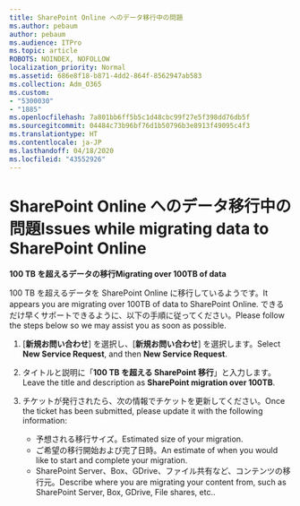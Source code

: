 ```yaml
---
title: SharePoint Online へのデータ移行中の問題
ms.author: pebaum
author: pebaum
ms.audience: ITPro
ms.topic: article
ROBOTS: NOINDEX, NOFOLLOW
localization_priority: Normal
ms.assetid: 686e8f18-b871-4dd2-864f-8562947ab583
ms.collection: Adm_O365
ms.custom:
- "5300030"
- "1885"
ms.openlocfilehash: 7a801bb6ff5b5c1d48cbc99f27e5f398dd76db5f
ms.sourcegitcommit: 04484c73b96bf76d1b50796b3e8913f49095c4f3
ms.translationtype: HT
ms.contentlocale: ja-JP
ms.lasthandoff: 04/18/2020
ms.locfileid: "43552926"
---
```

# <a name="issues-while-migrating-data-to-sharepoint-online"></a><span data-ttu-id="bd705-102">SharePoint Online へのデータ移行中の問題</span><span class="sxs-lookup"><span data-stu-id="bd705-102">Issues while migrating data to SharePoint Online</span></span>

<span data-ttu-id="bd705-103">**100 TB を超えるデータの移行**</span><span class="sxs-lookup"><span data-stu-id="bd705-103">**Migrating over 100TB of data**</span></span>

<span data-ttu-id="bd705-104">100 TB を超えるデータを SharePoint Online に移行しているようです。</span><span class="sxs-lookup"><span data-stu-id="bd705-104">It appears you are migrating over 100TB of data to SharePoint Online.</span></span> <span data-ttu-id="bd705-105">できるだけ早くサポートできるように、以下の手順に従ってください。</span><span class="sxs-lookup"><span data-stu-id="bd705-105">Please follow the steps below so we may assist you as soon as possible.</span></span> 

1. <span data-ttu-id="bd705-106">[**新規お問い合わせ**] を選択し、[**新規お問い合わせ**] を選択します。</span><span class="sxs-lookup"><span data-stu-id="bd705-106">Select **New Service Request**, and then **New Service Request**.</span></span> 
2. <span data-ttu-id="bd705-107">タイトルと説明に「**100 TB を超える SharePoint 移行**」と入力します。</span><span class="sxs-lookup"><span data-stu-id="bd705-107">Leave the title and description as **SharePoint migration over 100TB**.</span></span>
3. <span data-ttu-id="bd705-108">チケットが発行されたら、次の情報でチケットを更新してください。</span><span class="sxs-lookup"><span data-stu-id="bd705-108">Once the ticket has been submitted, please update it with the following information:</span></span> 

    - <span data-ttu-id="bd705-109">予想される移行サイズ。</span><span class="sxs-lookup"><span data-stu-id="bd705-109">Estimated size of your migration.</span></span>
    - <span data-ttu-id="bd705-110">ご希望の移行開始および完了日時。</span><span class="sxs-lookup"><span data-stu-id="bd705-110">An estimate of when you would like to start and complete your migration.</span></span>
    - <span data-ttu-id="bd705-111">SharePoint Server、Box、GDrive、ファイル共有など、コンテンツの移行元。</span><span class="sxs-lookup"><span data-stu-id="bd705-111">Describe where you are migrating your content from, such as SharePoint Server, Box, GDrive, File shares, etc..</span></span>
